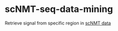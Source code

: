 # scNMT-seq-data-mining
Retrieve signal from specific region in [scNMT data](https://www.nature.com/articles/s41586-019-1825-8)
